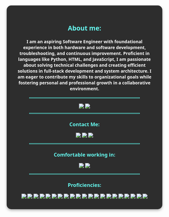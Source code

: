 <div align="center" style="font-family: 'Segoe UI', Tahoma, Geneva, Verdana, sans-serif; background-color: #2d2d2d; color: #e0e0e0; padding: 30px; border-radius: 15px; box-shadow: 0 4px 8px rgba(0, 0, 0, 0.3); max-width: 800px; margin: 30px auto;">

  <h2 style="color: #66fcf1;">About me:</h2>
  <h4 style="color: #fff;">I am an aspiring Software Engineer with foundational experience in both hardware and software development, troubleshooting, and continuous improvement. Proficient in languages like Python, HTML, and JavaScript, I am passionate about solving technical challenges and creating efficient solutions in full-stack development and system architecture. I am eager to contribute my skills to organizational goals while fostering personal and professional growth in a collaborative environment.</h4>

  <hr style="border: 1px solid #66fcf1; width: 80%;">

  <div>
    <a href="#"><img align="center" src="https://github-readme-stats.vercel.app/api?username=Cyber214&show_icons=true&theme=blue-green" /></a>
    <a href="#"><img align="center" src="https://github-readme-stats.vercel.app/api/top-langs?username=Cyber214&layout=compact&theme=dark&card_width=300" /></a>
  </div>

  <hr style="border: 1px solid #66fcf1; width: 80%;">

  <div>
    <h3 style="color: #66fcf1;">Contact Me:</h3>
    <a href="https://www.linkedin.com/in/seund/">
      <img src="https://img.shields.io/badge/-LinkedIn-0077B5?style=flat-square&logo=LinkedIn&logoColor=white" />
    </a>
    <a href="https://github.com/Cyber214">
      <img src="https://img.shields.io/github/followers/Cyber214?color=black&label=GitHub&logo=GitHub&logoColor=white&style=flat-square" />
    </a>
    <a href="mailto:seun.dada777@gmail.com">
      <img src="https://img.shields.io/badge/-Gmail-D14836?style=flat-square&logo=Gmail&logoColor=white" />
    </a>
  </div>

  <hr style="border: 1px solid #66fcf1; width: 80%;">

  <div>
    <h3 style="color: #66fcf1;">Comfortable working in:</h3>
    <a href="#">
      <img src="https://img.shields.io/badge/-Windows-0078D6?style=flat-square&logo=Windows&logoColor=white" />
    </a>
    <a href="#">
      <img src="https://img.shields.io/badge/mac%20os-000000?style=flat-square&logo=macos&logoColor=F0F0F0" />
    </a>
  </div>

  <hr style="border: 1px solid #66fcf1; width: 80%;">

  <div>
    <h3 style="color: #66fcf1;">Proficiencies:</h3>
    <img src="https://img.shields.io/badge/html5-%23E34F26.svg?style=for-the-badge&logo=html5&logoColor=white" />
    <img src="https://img.shields.io/badge/css3-%231572B6.svg?style=for-the-badge&logo=css3&logoColor=white" />
    <img src="https://img.shields.io/badge/javascript-%23323330.svg?style=for-the-badge&logo=javascript&logoColor=%23F7DF1E" />
    <img src="https://img.shields.io/badge/react-%2320232a.svg?style=for-the-badge&logo=react&logoColor=%2361DAFB" />
    <img src="https://img.shields.io/badge/node.js-6DA55F?style=for-the-badge&logo=node.js&logoColor=white" />
    <img src="https://img.shields.io/badge/express.js-%23404d59.svg?style=for-the-badge&logo=express&logoColor=%2361DAFB" />
    <img src="https://img.shields.io/badge/JWT-black?style=for-the-badge&logo=JSON%20web%20tokens" />
    <img src="https://img.shields.io/badge/React_Router-CA4245?style=for-the-badge&logo=react-router&logoColor=white" />
    <img src="https://img.shields.io/badge/netlify-%23000000.svg?style=for-the-badge&logo=netlify&logoColor=#00C7B7" />
    <img src="https://img.shields.io/badge/Notion-%23000000.svg?style=for-the-badge&logo=notion&logoColor=white" />
    <img src="https://img.shields.io/badge/MongoDB-%234ea94b.svg?style=for-the-badge&logo=mongodb&logoColor=white" />
    <img src="https://img.shields.io/badge/github-%23121011.svg?style=for-the-badge&logo=github&logoColor=white" />
    <img src="https://img.shields.io/badge/Postman-FF6C37?style=for-the-badge&logo=postman&logoColor=white" />
    <img src="https://img.shields.io/badge/markdown-%23000000.svg?style=for-the-badge&logo=markdown&logoColor=white" />
    <img src="https://img.shields.io/badge/python-3670A0?style=for-the-badge&logo=python&logoColor=ffdd54" />
    <img src="https://img.shields.io/badge/postgres-%23316192.svg?style=for-the-badge&logo=postgresql&logoColor=white" />
    <img src="https://img.shields.io/badge/Visual%20Studio%20Code-0078d7.svg?style=for-the-badge&logo=visual-studio-code&logoColor=white" />
    <img src="https://img.shields.io/badge/Trello-%23026AA7.svg?style=for-the-badge&logo=Trello&logoColor=white" />
    <img src="https://img.shields.io/badge/Slack-4A154B?style=for-the-badge&logo=slack&logoColor=white" />
    <img src="https://img.shields.io/badge/docker-%230db7ed.svg?style=for-the-badge&logo=docker&logoColor=white" />
    <img src="https://img.shields.io/badge/django-%23092E20.svg?style=for-the-badge&logo=django&logoColor=white" />
  </div>
</div>
